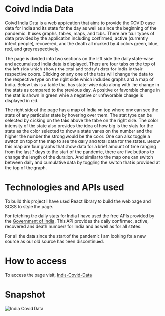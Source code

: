 # Coivd India Data
Coivd India Data is a web application that aims to provide the COVID case data for India and its state for the day as well as since the beginning of the pandemic. It uses graphs, tables, maps, and tabs. There are four types of data provided by the application including confirmed, active (currently infect people), recovered, and the death all marked by 4 colors green, blue, red, and grey respectively. 

The page is divided into two sections on the left side the daily state-wise and accumulated India data is displayed. There are four tabs on the top of the left side which shows the total and today's data for India in their respective colors. Clicking on any one of the tabs will change the data to the respective type on the right side which includes graphs and a map of India. Below this is a table that has state-wise data along with the change in the stats as compared to the previous day. A positive or favorable change in the stat is shown in green while a negative or unfavorable change is displayed in red.

The right side of the page has a map of India on top where one can see the stats of any particular state by hovering over them. The stat type can be selected by clicking on the tabs above the table on the right side. The color intensity of the state also provides the idea of how big is the stats for the state as the color selected to show a state varies on the number and the higher the number the strong would be the color. One can also toggle a switch on top of the map to see the daily and total data for the states. Below this map are four graphs that show data for a brief amount of time ranging from the last 7 days to the start of the pandemic, there are five buttons to change the length of the duration. And similar to the map one can switch between daily and cumulative data by toggling the switch that is provided at the top of the graph. 

# Technologies and APIs used
To build this project I have used React library to build the web page and SCSS to style the page. 

For fetching the daily stats for India I have used the free APIs provided by the [Government of India](https://www.mohfw.gov.in/). This APi provides the daily confirmed, active, recovered and death numbers for India and as well as for all states. 

For all the data since the start of the pandemic I am looking for a new source as our old source has been discontinued.

# How to access
To access the page visit,
[India-Covid-Data](https://utkarsh-sanjivan.github.io/India-Covid-Data/)

# Snapshot
![India Covid Data](https://github.com/utkarsh-sanjivan/India-Covid-Data/tree/master/public/India-Covid-Data.png?raw=true)
